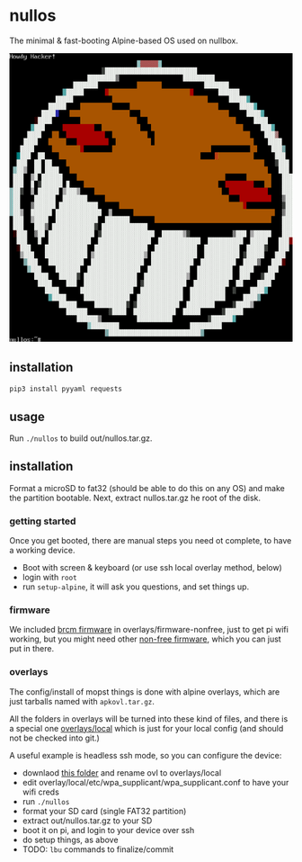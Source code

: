 # nullos

The minimal & fast-booting Alpine-based OS used on nullbox.

![screenshot](screenshot.png)

## installation

```
pip3 install pyyaml requests
```

## usage

Run `./nullos` to build out/nullos.tar.gz.


## installation

Format a microSD to fat32 (should be able to do this on any OS) and make the partition bootable. Next, extract nullos.tar.gz he root of the disk.

### getting started

Once you get booted, there are manual steps you need ot complete, to have a working device.

- Boot with screen & keyboard (or use ssh local overlay method, below)
- login with `root`
- run `setup-alpine`, it will ask you questions, and set things up.

### firmware

We included [brcm firmware](http://static.sevangelatos.com/raspberry_pi_firmware.tar.bz2) in overlays/firmware-nonfree, just to get pi wifi working, but you might need other [non-free firmware](https://github.com/wkennington/linux-firmware), which you can just put in there.


### overlays

The config/install of mopst things is done with alpine overlays, which are just tarballs named with `apkovl.tar.gz`.

All the folders in overlays will be turned into these kind of files, and there is a special one [overlays/local](overlays/local) which is just for your local config (and should not be checked into git.)

A useful example is headless ssh mode, so you can configure the device:

- downlaod [this folder](https://github.com/mesca/alpine_headless/tree/master/ovl) and rename ovl to overlays/local
- edit overlay/local/etc/wpa_supplicant/wpa_supplicant.conf to have your wifi creds
- run `./nullos`
- format your SD card (single FAT32 partition)
- extract out/nullos.tar.gz to your SD
- boot it on pi, and login to your device over ssh
- do setup things, as above
- TODO: `lbu` commands to finalize/commit
